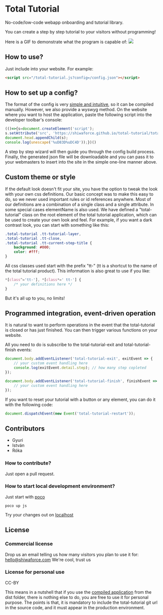 # Total Tutorial

No-code/low-code webapp onboarding and tutorial library.

You can create a step by step tutorial to your visitors without programming!

Here is a GIF to demonstrate what the program is capable of:
![](https://github.com/shiwaforce/total-tutorial/blob/master/assets/total_tutorial.gif)

## How to use?

Just include into your website. For example:

```html
<script src="/total-tutorial.js?config=/config.json"></script>
```

## How to set up a config?

The format of the config is very [simple and intuitive](./config.md), so it can be compiled manually. However, we also provide a wyswyg method. On the website where you want to host the application, paste the following script into the developer toolbar's console:
```js
(()=>{s=document.createElement('script');
s.setAttribute('src', 'https://shiwaforce.github.io/total-tutorial/total-tutorial-admin.js');
document.head.appendChild(s);
console.log(unescape('%uD83D%uDC4D'));})()
```
A step by step wizard will then guide you through the config build process. Finally, the generated json file will be downloadable and you can pass it to your webmasters to insert into the site in the simple one-line manner above.

## Custom theme or style

If the default look doesn't fit your site, you have the option to tweak the look with your own css definitions. Our basic concept was to make this easy to do, so we never used important rules or id references anywhere. Most of our definitions are a combination of a single class and a single attribute. In some special cases elementName is also used. We have defined a "total-tutorial" class on the root element of the total tutorial application, which can be used to create your own look and feel.
For example, if you want a dark contrast look, you can start with something like this:

```css
.total-tutorial .tt-tutorial-layer,
.total-tutorial .tt-close,
.total-tutorial .tt-current-step-title {
	background: #000;
	color: #fff;
}
```

All css classes used start with the prefix "tt-" (tt is a shortcut to the name of the total tutorial product). This information is also great to use if you like:

```css
*[class^='tt-'], *[class*=' tt-'] {
	/* your definitions here */
}
```

But it's all up to you, no limits!

## Programmed integration, event-driven operation

It is natural to want to perform operations in the event that the total-tutorial is closed or has just finished. You can then trigger various functions on your website.

All you need to do is subscribe to the total-tutorial-exit and total-tutorial-finish events:

```js
document.body.addEventListener('total-tutorial-exit', exitEvent => {
	// your custom event handling here
	console.log(exitEvent.detail.step); // how many step copleted
});

document.body.addEventListener('total-tutorial-finish', finishEvent => {
	// your custom event handling here
});
```

If you want to reset your tutorial with a button or any element, you can do it with the following code:

```js
document.dispatchEvent(new Event('total-tutorial-restart'));
```


## Contributors

- Gyuri
- István
- Róka

### How to contribute?

Just open a pull request.

### How to start local development environment?

Just start with [poco](https://github.com/shiwaforce/poco)

```shell
poco up js
```

Try your changes out on [localhost](http://localhost)

## License

### Commercial license

Drop us an email telling us how many visitors you plan to use it for: [hello@shiwaforce.com](mailto:hello@shiwaforce.com)
We're cool, trust us

### License for personal use

CC-BY

This means in a nutshell that if you use the [compiled application](./frontend/dist/total-tutorial.js) from the dist folder, there is nothing else to do, you are free to use it for personal purpose.
The points is that, it is mandatory to include the total-tutorial git url in the source code, and it must appear in the production environment.
